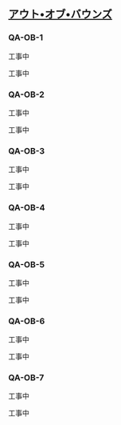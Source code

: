 ## [アウト•オブ•バウンズ](80602)

### QA-OB-1
工事中

工事中

### QA-OB-2
工事中

工事中

### QA-OB-3
工事中

工事中

### QA-OB-4
工事中

工事中

### QA-OB-5
工事中

工事中

### QA-OB-6
工事中

工事中

### QA-OB-7
工事中

工事中
